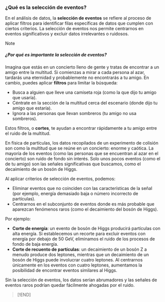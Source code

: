 ### ¿Qué es la selección de eventos?
En el análisis de datos, la **selección de eventos** se refiere al proceso de aplicar filtros para identificar filas específicas de datos que cumplen con ciertos criterios. La selección de eventos nos permite centrarnos en eventos significativos y excluir datos irrelevantes o ruidosos.

> [!NOTE]
##### ¿Por qué es importante la selección de eventos?
Imagina que estás en un concierto lleno de gente y tratas de encontrar a un amigo entre la multitud. Si comienzas a mirar a cada persona al azar, tardarás una eternidad y probablemente no encontrarás a tu amigo. En cambio, puedes aplicar **filtros** para limitar la búsqueda:
- Busca a alguien que lleve una camiseta roja (como la que dijo tu amigo que usaría).
- Céntrate en la sección de la multitud cerca del escenario (donde dijo tu amigo que estaría).
- Ignora a las personas que llevan sombreros (tu amigo no usa sombreros).

Estos filtros, o **cortes**, te ayudan a encontrar rápidamente a tu amigo entre el ruido de la multitud.

En física de partículas, los datos recopilados de un experimento de colisión son como la multitud que se reúne en un concierto: enorme y caótica. La mayoría de los eventos (como las personas que se encuentran al azar en el concierto) son ruido de fondo sin interés. Solo unos pocos eventos (como el de tu amigo) son las señales significativas que buscamos, como el decaimiento de un bosón de Higgs.

Al aplicar criterios de selección de eventos, podemos:
- Eliminar eventos que no coinciden con las características de la señal (por ejemplo, energía demasiado baja o número incorrecto de partículas).
- Centrarnos en el subconjunto de eventos donde es más probable que aparezcan fenómenos raros (como el decaimiento del bosón de Higgs).

Por ejemplo:
- **Corte de energía**: un evento de bosón de Higgs producirá partículas con alta energía. Si establecemos un recorte para excluir eventos con energía por debajo de 50 GeV, eliminamos el ruido de los procesos de fondo de baja energía.
- **Corte de recuento de partículas**: un decaimiento de un bosón Z a menudo produce dos leptones, mientras que un decaimiento de un bosón de Higgs puede involucrar cuatro leptones. Al centrarnos únicamente en los eventos con cuatro leptones, aumentamos la posibilidad de encontrar eventos similares al Higgs.

Sin la selección de eventos, los datos serían abrumadores y las señales de eventos raros podrían quedar fácilmente ahogadas por el ruido.
> [!END]